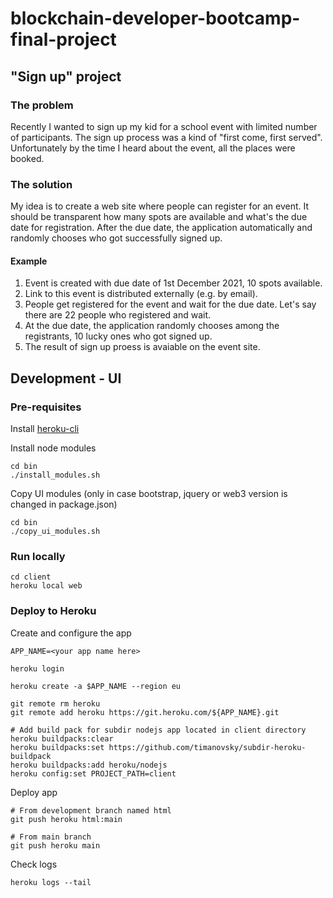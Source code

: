 # blockchain-developer-bootcamp-final-project
## "Sign up" project
### The problem
Recently I wanted to sign up my kid for a school event with limited number of participants. The sign up process was a kind of "first come, first served". Unfortunately by the time I heard about the event, all the places were booked.
### The solution
My idea is to create a web site where people can register for an event. It should be transparent how many spots are available and what's the due date for registration. After the due date, the application automatically and randomly chooses who got successfully signed up.
#### Example
1. Event is created with due date of 1st December 2021, 10 spots available.
2. Link to this event is distributed externally (e.g. by email).
3. People get registered for the event and wait for the due date. Let's say there are 22 people who registered and wait.
4. At the due date, the application randomly chooses among the registrants, 10 lucky ones who got signed up.
5. The result of sign up proess is avaiable on the event site.

## Development - UI
### Pre-requisites
Install [heroku-cli](https://devcenter.heroku.com/articles/heroku-cli)

Install node modules
```
cd bin
./install_modules.sh
```

Copy UI modules (only in case bootstrap, jquery or web3 version is changed in package.json)
```
cd bin
./copy_ui_modules.sh
```

### Run locally
```
cd client
heroku local web
```

### Deploy to Heroku
Create and configure the app
```
APP_NAME=<your app name here>

heroku login

heroku create -a $APP_NAME --region eu

git remote rm heroku
git remote add heroku https://git.heroku.com/${APP_NAME}.git

# Add build pack for subdir nodejs app located in client directory
heroku buildpacks:clear
heroku buildpacks:set https://github.com/timanovsky/subdir-heroku-buildpack
heroku buildpacks:add heroku/nodejs
heroku config:set PROJECT_PATH=client
```

Deploy app
```
# From development branch named html 
git push heroku html:main

# From main branch
git push heroku main
```

Check logs
```
heroku logs --tail
```